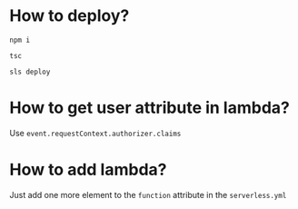 # How to deploy?

`npm i`

`tsc`

`sls deploy`

# How to get user attribute in lambda?

Use `event.requestContext.authorizer.claims`

# How to add lambda?

Just add one more element to the `function` attribute in the `serverless.yml`

